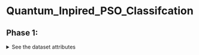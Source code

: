 # Quantum_Inpired_PSO_Classifcation

## Phase 1:
<details> 
<summary>
See the dataset attributes 
</summary> -->


</details>
